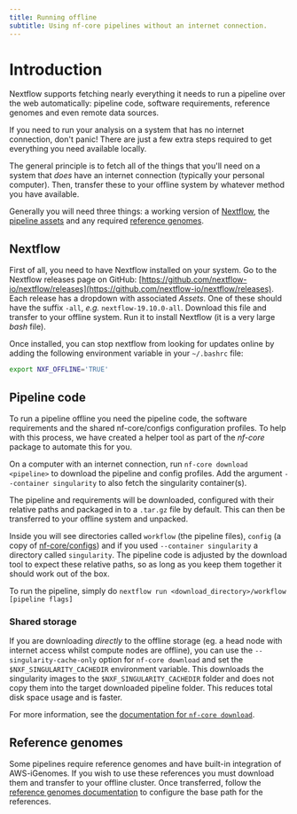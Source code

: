 ```yaml
---
title: Running offline
subtitle: Using nf-core pipelines without an internet connection.
---
```


# Introduction

Nextflow supports fetching nearly everything it needs to run a pipeline over the web automatically: pipeline code, software requirements, reference genomes and even remote data sources.

If you need to run your analysis on a system that has no internet connection, don't panic!
There are just a few extra steps required to get everything you need available locally.

The general principle is to fetch all of the things that you'll need on a system that _does_ have an internet connection (typically your personal computer).
Then, transfer these to your offline system by whatever method you have available.

Generally you will need three things: a working version of [Nextflow](#nextflow), the [pipeline assets](#pipeline-code) and any required [reference genomes](#reference-genomes).

## Nextflow

First of all, you need to have Nextflow installed on your system.
Go to the Nextflow releases page on GitHub: [https://github.com/nextflow-io/nextflow/releases](https://github.com/nextflow-io/nextflow/releases).
Each release has a dropdown with associated _Assets_.
One of these should have the suffix `-all`, _e.g._ `nextflow-19.10.0-all`.
Download this file and transfer to your offline system.
Run it to install Nextflow (it is a very large _bash_ file).

Once installed, you can stop nextflow from looking for updates online by adding the following environment variable in your `~/.bashrc` file:

```bash
export NXF_OFFLINE='TRUE'
```

## Pipeline code

To run a pipeline offline you need the pipeline code, the software requirements and the shared nf-core/configs configuration profiles.
To help with this process, we have created a helper tool as part of the _nf-core_ package to automate this for you.

On a computer with an internet connection, run `nf-core download <pipeline>` to download the pipeline and config profiles.
Add the argument `--container singularity` to also fetch the singularity container(s).

The pipeline and requirements will be downloaded, configured with their relative paths and packaged in to a `.tar.gz` file by default.
This can then be transferred to your offline system and unpacked.

Inside you will see directories called `workflow` (the pipeline files), `config` (a copy of [nf-core/configs](https://github.com/nf-core/configs)) and if you used `--container singularity` a directory called `singularity`.
The pipeline code is adjusted by the download tool to expect these relative paths, so as long as you keep them together it should work out of the box.

To run the pipeline, simply do `nextflow run <download_directory>/workflow [pipeline flags]`

### Shared storage

If you are downloading _directly_ to the offline storage (eg. a head node with internet access whilst compute nodes are offline), you can use the `--singularity-cache-only` option for `nf-core download` and set the `$NXF_SINGULARITY_CACHEDIR` environment variable.
This downloads the singularity images to the `$NXF_SINGULARITY_CACHEDIR` folder and does not copy them into the target downloaded pipeline folder.
This reduces total disk space usage and is faster.

For more information, see the [documentation for `nf-core download`](https://nf-co.re/tools#downloading-pipelines-for-offline-use).

## Reference genomes

Some pipelines require reference genomes and have built-in integration of AWS-iGenomes.
If you wish to use these references you must download them and transfer to your offline cluster.
Once transferred, follow the [reference genomes documentation](reference_genomes.md) to configure the base path for the references.
